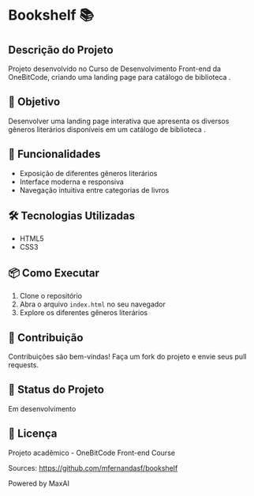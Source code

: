# Bookshelf 📚

## Descrição do Projeto
Projeto desenvolvido no Curso de Desenvolvimento Front-end da OneBitCode, criando uma landing page para catálogo de biblioteca .

## 🎯 Objetivo
Desenvolver uma landing page interativa que apresenta os diversos gêneros literários disponíveis em um catálogo de biblioteca .

## 🚀 Funcionalidades
- Exposição de diferentes gêneros literários
- Interface moderna e responsiva
- Navegação intuitiva entre categorias de livros

## 🛠️ Tecnologias Utilizadas
- HTML5
- CSS3

## 📦 Como Executar
1. Clone o repositório
2. Abra o arquivo `index.html` no seu navegador
3. Explore os diferentes gêneros literários

## 👥 Contribuição
Contribuições são bem-vindas! Faça um fork do projeto e envie seus pull requests.

## 📌 Status do Projeto
Em desenvolvimento 

## 📄 Licença
Projeto acadêmico - OneBitCode Front-end Course

Sources:
https://github.com/mfernandasf/bookshelf

Powered by MaxAI
